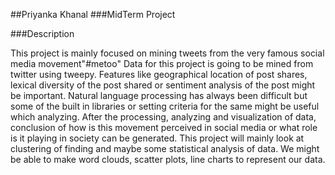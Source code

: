 ##Priyanka Khanal
###MidTerm Project

###Description

This project is mainly focused on mining tweets from the very famous social media movement"#metoo"
Data for this project is going to be mined from twitter using tweepy. Features like geographical location of post shares, lexical diversity of the post shared or sentiment analysis of the post might be important. Natural language processing has always been difficult but some of the built in libraries or setting criteria for the same might be useful which analyzing.  After the processing, analyzing and visualization of data, conclusion of how is this movement perceived in social media or what role is it playing in society can be generated. This project will mainly look at clustering of finding and maybe some statistical analysis of data. We might be able to make word clouds, scatter plots, line charts to represent our data.